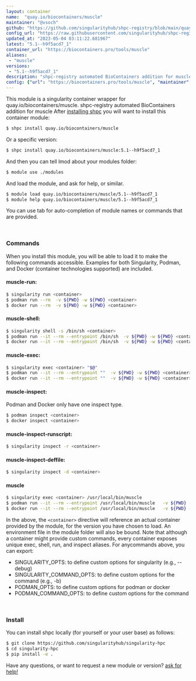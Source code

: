 ```yaml
---
layout: container
name:  "quay.io/biocontainers/muscle"
maintainer: "@vsoch"
github: "https://github.com/singularityhub/shpc-registry/blob/main/quay.io/biocontainers/muscle/container.yaml"
config_url: "https://raw.githubusercontent.com/singularityhub/shpc-registry/main/quay.io/biocontainers/muscle/container.yaml"
updated_at: "2023-05-04 03:11:22.681967"
latest: "5.1--h9f5acd7_1"
container_url: "https://biocontainers.pro/tools/muscle"
aliases:
 - "muscle"
versions:
 - "5.1--h9f5acd7_1"
description: "shpc-registry automated BioContainers addition for muscle"
config: {"url": "https://biocontainers.pro/tools/muscle", "maintainer": "@vsoch", "description": "shpc-registry automated BioContainers addition for muscle", "latest": {"5.1--h9f5acd7_1": "sha256:f8875d3ab2357f8909ed6df60df1adfe9ce9ab03d3660412e2b7d88bed347a69"}, "tags": {"5.1--h9f5acd7_1": "sha256:f8875d3ab2357f8909ed6df60df1adfe9ce9ab03d3660412e2b7d88bed347a69"}, "docker": "quay.io/biocontainers/muscle", "aliases": {"muscle": "/usr/local/bin/muscle"}}
---
```


This module is a singularity container wrapper for quay.io/biocontainers/muscle.
shpc-registry automated BioContainers addition for muscle
After [installing shpc](#install) you will want to install this container module:


```bash
$ shpc install quay.io/biocontainers/muscle
```

Or a specific version:

```bash
$ shpc install quay.io/biocontainers/muscle:5.1--h9f5acd7_1
```

And then you can tell lmod about your modules folder:

```bash
$ module use ./modules
```

And load the module, and ask for help, or similar.

```bash
$ module load quay.io/biocontainers/muscle/5.1--h9f5acd7_1
$ module help quay.io/biocontainers/muscle/5.1--h9f5acd7_1
```

You can use tab for auto-completion of module names or commands that are provided.

<br>

### Commands

When you install this module, you will be able to load it to make the following commands accessible.
Examples for both Singularity, Podman, and Docker (container technologies supported) are included.

#### muscle-run:

```bash
$ singularity run <container>
$ podman run --rm  -v ${PWD} -w ${PWD} <container>
$ docker run --rm  -v ${PWD} -w ${PWD} <container>
```

#### muscle-shell:

```bash
$ singularity shell -s /bin/sh <container>
$ podman run --it --rm --entrypoint /bin/sh  -v ${PWD} -w ${PWD} <container>
$ docker run --it --rm --entrypoint /bin/sh  -v ${PWD} -w ${PWD} <container>
```

#### muscle-exec:

```bash
$ singularity exec <container> "$@"
$ podman run --it --rm --entrypoint ""  -v ${PWD} -w ${PWD} <container> "$@"
$ docker run --it --rm --entrypoint ""  -v ${PWD} -w ${PWD} <container> "$@"
```

#### muscle-inspect:

Podman and Docker only have one inspect type.

```bash
$ podman inspect <container>
$ docker inspect <container>
```

#### muscle-inspect-runscript:

```bash
$ singularity inspect -r <container>
```

#### muscle-inspect-deffile:

```bash
$ singularity inspect -d <container>
```


#### muscle

```bash
$ singularity exec <container> /usr/local/bin/muscle
$ podman run --it --rm --entrypoint /usr/local/bin/muscle   -v ${PWD} -w ${PWD} <container> -c " $@"
$ docker run --it --rm --entrypoint /usr/local/bin/muscle   -v ${PWD} -w ${PWD} <container> -c " $@"
```



In the above, the `<container>` directive will reference an actual container provided
by the module, for the version you have chosen to load. An environment file in the
module folder will also be bound. Note that although a container
might provide custom commands, every container exposes unique exec, shell, run, and
inspect aliases. For anycommands above, you can export:

 - SINGULARITY_OPTS: to define custom options for singularity (e.g., --debug)
 - SINGULARITY_COMMAND_OPTS: to define custom options for the command (e.g., -b)
 - PODMAN_OPTS: to define custom options for podman or docker
 - PODMAN_COMMAND_OPTS: to define custom options for the command

<br>

### Install

You can install shpc locally (for yourself or your user base) as follows:

```bash
$ git clone https://github.com/singularityhub/singularity-hpc
$ cd singularity-hpc
$ pip install -e .
```

Have any questions, or want to request a new module or version? [ask for help!](https://github.com/singularityhub/singularity-hpc/issues)